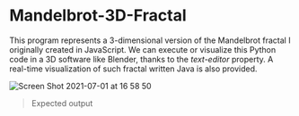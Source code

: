 # Mandelbrot-3D-Fractal

This program represents a 3-dimensional version of the Mandelbrot fractal I originally created in JavaScript. We can execute or visualize this Python code in a 3D software like Blender, thanks to the <i>text-editor</i> property. A real-time visualization of such fractal written Java is also provided.

![Screen Shot 2021-07-01 at 16 58 50](https://user-images.githubusercontent.com/83437383/124198336-ab0e0a00-da8d-11eb-9f05-8789c30d8dc0.png)

> Expected output
